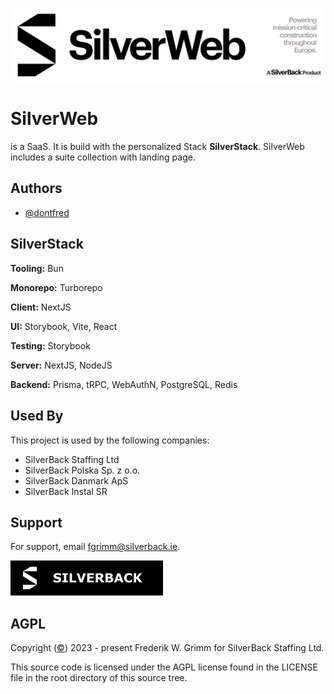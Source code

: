 ![SilverWeb by SilverBack](./.README/SilverWebBanner.svg)

# SilverWeb

is a SaaS. It is build with the personalized Stack **SilverStack**. SilverWeb includes a suite collection with landing page.

## Authors

- [@dontfred](https://www.github.com/dontfred)

## SilverStack

**Tooling:** Bun

**Monorepo:** Turborepo

**Client:** NextJS

**UI:** Storybook, Vite, React

**Testing:** Storybook

**Server:** NextJS, NodeJS

**Backend:** Prisma, tRPC, WebAuthN, PostgreSQL, Redis

## Used By

This project is used by the following companies:

- SilverBack Staffing Ltd
- SilverBack Polska Sp. z o.o.
- SilverBack Danmark ApS
- SilverBack Instal SR

## Support

For support, email fgrimm@silverback.ie.

[![SilverBack](./.README/SilverBackIcon.svg)](https://silverback.ie/)

## AGPL

Copyright ([©](https://www.ipoi.gov.ie/en/types-of-ip/copyright1/understanding-copyright/the-copyright-notice-and-symbol-%C2%A9/)) 2023 - present Frederik W. Grimm for SilverBack Staffing Ltd.

This source code is licensed under the AGPL license found in the LICENSE file in the root directory of this source tree.
